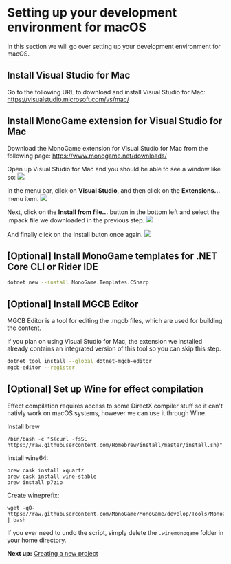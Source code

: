 # Setting up your development environment for macOS

In this section we will go over setting up your development environment for macOS.

## Install Visual Studio for Mac

Go to the following URL to download and install Visual Studio for Mac: https://visualstudio.microsoft.com/vs/mac/

## Install MonoGame extension for Visual Studio for Mac

Download the MonoGame extension for Visual Studio for Mac from the following page: https://www.monogame.net/downloads/

Open up Visual Studio for Mac and you should be able to see a window like so:
![ ](~/images/getting_started/vsmac-mg-install-1.png)

In the menu bar, click on **Visual Studio**, and then click on the **Extensions...** menu item.
![ ](~/images/getting_started/vsmac-mg-install-2.png)

Next, click on the **Install from file...** button in the bottom left and select the .mpack file we downloaded in the previous step.
![ ](~/images/getting_started/vsmac-mg-install-3.png)

And finally click on the Install buton once again.
![ ](~/images/getting_started/vsmac-mg-install-4.png)

## [Optional] Install MonoGame templates for .NET Core CLI or Rider IDE

```sh
dotnet new --install MonoGame.Templates.CSharp
```

## [Optional] Install MGCB Editor

MGCB Editor is a tool for editing the .mgcb files, which are used for building the content.

If you plan on using Visual Studio for Mac, the extension we installed already contains an integrated version of this tool so you can skip this step.

```sh
dotnet tool install --global dotnet-mgcb-editor
mgcb-editor --register
```

## [Optional] Set up Wine for effect compilation

Effect compilation requires access to some DirectX compiler stuff so it can't nativly work on macOS systems, however we can use it through Wine.

Install brew
```
/bin/bash -c "$(curl -fsSL https://raw.githubusercontent.com/Homebrew/install/master/install.sh)"
```

Install wine64:
```
brew cask install xquartz
brew cask install wine-stable
brew install p7zip
```

Create wineprefix:
```
wget -qO- https://raw.githubusercontent.com/MonoGame/MonoGame/develop/Tools/MonoGame.Effect.Compiler/mgfxc_wine_setup.sh | bash
```
If you ever need to undo the script, simply delete the `.winemonogame` folder in your home directory.

**Next up:** [Creating a new project](2_creating_a_new_project_vsm.md)
